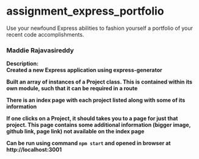 # assignment_express_portfolio
Use your newfound Express abilities to fashion yourself a portfolio of your recent code accomplishments.

<h3>Maddie Rajavasireddy</h3>

<b>Description:  
Created a new Express application using express-generator

Built an array of instances of a Project class. This is contained within its own module, such that it can be required in a route

There is an index page with each project listed along with some of its information

If one clicks on a Project, it should takes you to a page for just that project. This page   contains  some additional information (bigger image, github link, page link) not available on the index page

Can be run using command `npm start` and opened in browser at http://localhost:3001
